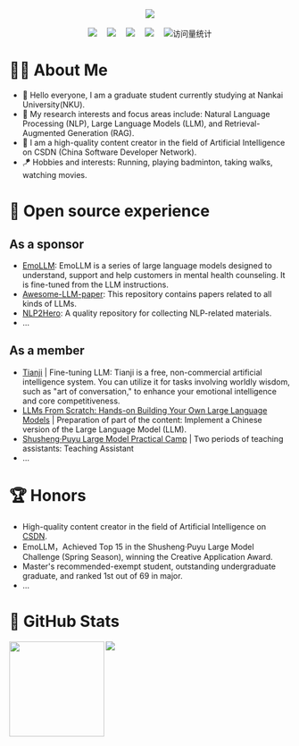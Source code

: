 <div align="center">
  
  <!-- dynamic typing effect 动态打字效果 -->
  <div>
    <a href="https://blog.sunguoqi.com/">
      <img src="https://readme-typing-svg.demolab.com?font=Fira+Code&pause=1000&width=435&lines=Have a pleasant day!&center=true&size=27" />
    </a>
  </div>

 

  <!-- for beauty 留个空行好看点 -->
  <div>&nbsp;</div>
  
  <!-- profile logo 个人资料徽标 -->
  <div>
    <a href="https://blog.csdn.net/qq_49821869?spm=1000.2115.3001.5343"><img src="https://img.shields.io/badge/Website-BLOG-blue" /></a>&emsp;
    <a href="https://space.bilibili.com/474355405?spm_id_from=333.1007.0.0"><img src="https://img.shields.io/badge/Bilibili-Bilibili-ff69b4" /></a>&emsp;
    <a href="https://www.zhihu.com/people/grit-35-86"><img src="https://img.shields.io/badge/Zhihu-Zhihu-blue" /></a>&emsp;
    <a href="https://www.yuque.com/ajupyter"><img src="https://img.shields.io/badge/yuque-Yuque-green" /></a>&emsp;
    <!-- visitor statistics logo 访问量统计徽标 -->
    <img src="https://komarev.com/ghpvc/?username=aJupyter&label=Views&color=0e75b6&style=flat" alt="访问量统计" />
  </div>
  
</div>

#   👨‍🎓 About Me
- 👋 Hello everyone, I am a graduate student currently studying at Nankai University(NKU).
- 💬 My research interests and focus areas include: Natural Language Processing (NLP), Large Language Models (LLM), and Retrieval-Augmented Generation (RAG).
- 📖 I am a high-quality content creator in the field of Artificial Intelligence on CSDN (China Software Developer Network).
- 🪁 Hobbies and interests: Running, playing badminton, taking walks, watching movies.


# 🌼 Open source experience
## As a sponsor
- [EmoLLM](https://github.com/SmartFlowAI/EmoLLM): EmoLLM is a series of large language models designed to understand, support and help customers in mental health counseling. It is fine-tuned from the LLM instructions.
- [Awesome-LLM-paper](https://github.com/aJupyter/Awesome-LLM-paper): This repository contains papers related to all kinds of LLMs.
- [NLP2Hero](https://github.com/aJupyter/NLP2Hero): A quality repository for collecting NLP-related materials.
- …


## As a member
- [Tianji](https://github.com/SocialAI-tianji/Tianji) | Fine-tuning LLM: Tianji is a free, non-commercial artificial intelligence system. You can utilize it for tasks involving worldly wisdom, such as "art of conversation," to enhance your emotional intelligence and core competitiveness. 
- [LLMs From Scratch: Hands-on Building Your Own Large Language Models](https://github.com/datawhalechina/llms-from-scratch-cn) | Preparation of part of the content: Implement a Chinese version of the Large Language Model (LLM).
- [Shusheng·Puyu Large Model Practical Camp](https://github.com/InternLM/tutorial/) | Two periods of teaching assistants: Teaching Assistant
- …

# 🏆 Honors
- High-quality content creator in the field of Artificial Intelligence on [CSDN](https://blog.csdn.net/qq_49821869?spm=1000.2115.3001.5343).
- EmoLLM，Achieved Top 15 in the Shusheng·Puyu Large Model Challenge (Spring Season), winning the Creative Application Award.
- Master's recommended-exempt student, outstanding undergraduate graduate, and ranked 1st out of 69 in major.
- …

#  🤗 GitHub Stats 
<div>
  <img height="170" align="left" src="https://github-readme-stats.vercel.app/api?username=aJupyter&show_icons=true&theme=light" />
  <img src="https://github-readme-stats.vercel.app/api/top-langs/?username=aJupyter&hide_langs_below=1&theme=default&line_height=27&layout=compact" />
</div>
